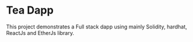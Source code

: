 # Tea Dapp

This project demonstrates a Full stack dapp using mainly Solidity, hardhat, ReactJs and EtherJs library.
